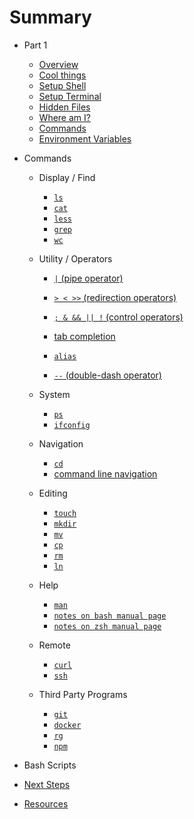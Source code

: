 # Summary

* Part 1
    * [Overview](/lessons/00-shells-terminals-command-lines.md)
    * [Cool things](/cool.md)
    * [Setup Shell](/lessons/setup-shell.md)
    * [Setup Terminal](/lessons/setup-terminal.md)
    * [Hidden Files](/lessons/hidden-files.md)
    * [Where am I?](/lessons/where-am-i.md)
    * [Commands](/lessons/00-commands.md)
    * [Environment Variables](/lessons/99-environment-variables.md)

* Commands
    * Display / Find
      * [`ls`](/commands/display/ls.md)
      * [`cat`](/commands/display/cat.md)
      * [`less`](/commands/display/less.md)
      * [`grep`](/commands/display/grep.md)
      * [`wc`](/commands/display/wc.md)

    * Utility / Operators
      * [`|` (pipe operator)](/commands/utility/pipe.md)
      * [`> < >>` (redirection operators)](/commands/utility/redirection.md)
      * [`; & && || !` (control operators)](/commands/utility/control.md)

      * [tab completion](/commands/utility/tab-completion.md)
      * [`alias`](/commands/utility/alias.md)
      * [`--` (double-dash operator)](/commands/utility/double-dash.md)

    * System
      * [`ps`](/commands/system/ps.md)
      * [`ifconfig`](/commands/system/ifconfig.md)

    * Navigation
      * [`cd`](/commands/navigation/cd.md)
      * [command line navigation](/commands/navigation/cl-navigation.md)

    * Editing
      * [`touch`](/commands/edit/touch.md)
      * [`mkdir`](/commands/edit/mkdir.md)
      * [`mv`](/commands/edit/mv.md)
      * [`cp`](/commands/edit/cp.md)
      * [`rm`](/commands/edit/rm.md)
      * [`ln`](/commands/edit/ln.md)

    * Help
      * [`man`](/commands/help/man.md)
      * [`notes on bash manual page`](/commands/help/man-bash.md)
      * [`notes on zsh manual page`](/commands/help/man-zsh.md)

    * Remote
      * [`curl`](/commands/remote/curl.md)
      * [`ssh`](/commands/remote/ssh.md)

    * Third Party Programs
        * [`git`](/commands/third-party/git.md)
        * [`docker`](/commands/third-party/docker.md)
        * [`rg`](/commands/third-party/rg.md)
        * [`npm`](/commands/third-party/npm.md)

* Bash Scripts

* [Next Steps](lessons/99-next-steps.md)

* [Resources](resources.md)




